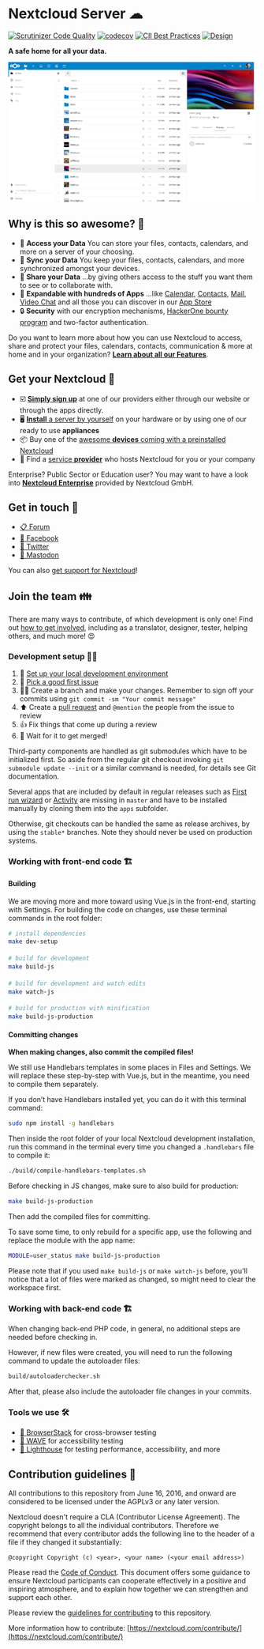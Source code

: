# Nextcloud Server ☁
[![Scrutinizer Code Quality](https://scrutinizer-ci.com/g/nextcloud/server/badges/quality-score.png?b=master)](https://scrutinizer-ci.com/g/nextcloud/server/?branch=master)
[![codecov](https://codecov.io/gh/nextcloud/server/branch/master/graph/badge.svg)](https://codecov.io/gh/nextcloud/server)
[![CII Best Practices](https://bestpractices.coreinfrastructure.org/projects/209/badge)](https://bestpractices.coreinfrastructure.org/projects/209)
[![Design](https://contribute.design/api/shield/nextcloud/server)](https://contribute.design/nextcloud/server)

**A safe home for all your data.**

![](https://raw.githubusercontent.com/nextcloud/screenshots/master/files/Files%20Sharing.png)

## Why is this so awesome? 🤩

* 📁 **Access your Data** You can store your files, contacts, calendars, and more on a server of your choosing.
* 🔄 **Sync your Data** You keep your files, contacts, calendars, and more synchronized amongst your devices.
* 🙌 **Share your Data** …by giving others access to the stuff you want them to see or to collaborate with.
* 🚀 **Expandable with hundreds of Apps** ...like [Calendar](https://github.com/nextcloud/calendar), [Contacts](https://github.com/nextcloud/contacts), [Mail](https://github.com/nextcloud/mail), [Video Chat](https://github.com/nextcloud/spreed) and all those you can discover in our [App Store](https://apps.nextcloud.com)
* 🔒 **Security** with our encryption mechanisms, [HackerOne bounty program](https://hackerone.com/nextcloud) and two-factor authentication.

Do you want to learn more about how you can use Nextcloud to access, share and protect your files, calendars, contacts, communication & more at home and in your organization? [**Learn about all our Features**](https://nextcloud.com/athome/).

## Get your Nextcloud 🚚

- ☑️ [**Simply sign up**](https://nextcloud.com/signup/) at one of our providers either through our website or through the apps directly.
- 🖥 [**Install** a server by yourself](https://nextcloud.com/install/#instructions-server) on your hardware or by using one of our ready to use **appliances**
- 📦 Buy one of the [awesome **devices** coming with a preinstalled Nextcloud](https://nextcloud.com/devices/)
- 🏢 Find a [service **provider**](https://nextcloud.com/providers/) who hosts Nextcloud for you or your company

Enterprise? Public Sector or Education user? You may want to have a look into [**Nextcloud Enterprise**](https://nextcloud.com/enterprise/) provided by Nextcloud GmbH.

## Get in touch 💬

* [📋 Forum](https://help.nextcloud.com)
* [👥 Facebook](https://www.facebook.com/nextclouders)
* [🐣 Twitter](https://twitter.com/Nextclouders)
* [🐘 Mastodon](https://mastodon.xyz/@nextcloud)

You can also [get support for Nextcloud](https://nextcloud.com/support)!


## Join the team 👪

There are many ways to contribute, of which development is only one! Find out [how to get involved](https://nextcloud.com/contribute/), including as a translator, designer, tester, helping others, and much more! 😍


### Development setup 👩‍💻

1. 🚀 [Set up your local development environment](https://docs.nextcloud.com/server/latest/developer_manual/getting_started/devenv.html)
2. 🐛 [Pick a good first issue](https://github.com/nextcloud/server/labels/good%20first%20issue)
3. 👩‍🔧 Create a branch and make your changes. Remember to sign off your commits using `git commit -sm "Your commit message"`
4. ⬆ Create a [pull request](https://opensource.guide/how-to-contribute/#opening-a-pull-request) and `@mention` the people from the issue to review
5. 👍 Fix things that come up during a review
6. 🎉 Wait for it to get merged!

Third-party components are handled as git submodules which have to be initialized first. So aside from the regular git checkout invoking `git submodule update --init` or a similar command is needed, for details see Git documentation.

Several apps that are included by default in regular releases such as [First run wizard](https://github.com/nextcloud/firstrunwizard) or [Activity](https://github.com/nextcloud/activity) are missing in `master` and have to be installed manually by cloning them into the `apps` subfolder.

Otherwise, git checkouts can be handled the same as release archives, by using the `stable*` branches. Note they should never be used on production systems.

### Working with front-end code 🏗

#### Building

We are moving more and more toward using Vue.js in the front-end, starting with Settings. For building the code on changes, use these terminal commands in the root folder:

```bash
# install dependencies
make dev-setup

# build for development
make build-js

# build for development and watch edits
make watch-js

# build for production with minification
make build-js-production
```

#### Committing changes

**When making changes, also commit the compiled files!**

We still use Handlebars templates in some places in Files and Settings. We will replace these step-by-step with Vue.js, but in the meantime, you need to compile them separately.

If you don’t have Handlebars installed yet, you can do it with this terminal command:
```bash
sudo npm install -g handlebars
```

Then inside the root folder of your local Nextcloud development installation, run this command in the terminal every time you changed a `.handlebars` file to compile it:
```bash
./build/compile-handlebars-templates.sh
```

Before checking in JS changes, make sure to also build for production:
```bash
make build-js-production
```
Then add the compiled files for committing.

To save some time, to only rebuild for a specific app, use the following and replace the module with the app name:
```bash
MODULE=user_status make build-js-production
```

Please note that if you used `make build-js` or `make watch-js` before, you'll notice that a lot of files were marked as changed, so might need to clear the workspace first.

### Working with back-end code 🏗

When changing back-end PHP code, in general, no additional steps are needed before checking in.

However, if new files were created, you will need to run the following command to update the autoloader files:
```bash
build/autoloaderchecker.sh
```

After that, please also include the autoloader file changes in your commits.

### Tools we use 🛠

- [👀 BrowserStack](https://browserstack.com) for cross-browser testing
- [🌊 WAVE](https://wave.webaim.org/extension/) for accessibility testing
- [🚨 Lighthouse](https://developers.google.com/web/tools/lighthouse/) for testing performance, accessibility, and more


## Contribution guidelines 📜

All contributions to this repository from June 16, 2016, and onward are considered to be
licensed under the AGPLv3 or any later version.

Nextcloud doesn't require a CLA (Contributor License Agreement).
The copyright belongs to all the individual contributors. Therefore we recommend
that every contributor adds the following line to the header of a file if they
changed it substantially:

```
@copyright Copyright (c) <year>, <your name> (<your email address>)
```

Please read the [Code of Conduct](https://nextcloud.com/community/code-of-conduct/). This document offers some guidance to ensure Nextcloud participants can cooperate effectively in a positive and inspiring atmosphere, and to explain how together we can strengthen and support each other.

Please review the [guidelines for contributing](.github/CONTRIBUTING.md) to this repository.

More information how to contribute: [https://nextcloud.com/contribute/](https://nextcloud.com/contribute/)
